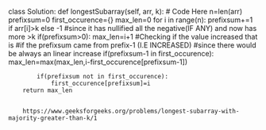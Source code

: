 class Solution:
    def longestSubarray(self, arr, k):
        # Code Here
        n=len(arr)
        prefixsum=0
        first_occurence={}
        max_len=0
        for i in range(n):
            prefixsum+=1 if arr[i]>k else -1
            #since it has nullified all the negative(IF ANY) and now has more >k
            if(prefixsum>0):
                max_len=i+1
            #Checking if the value increased that is 
            #if the prefixsum came from prefix-1 (I.E INCREASED)
            #since there would be always an linear increase
            if(prefixsum-1 in first_occurence):
                max_len=max(max_len,i-first_occurence[prefixsum-1])
            
            if(prefixsum not in first_occurence):
                first_occurence[prefixsum]=i
        return max_len
        
        
        https://www.geeksforgeeks.org/problems/longest-subarray-with-majority-greater-than-k/1